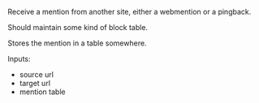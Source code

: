 Receive a mention from another site, either a webmention or a pingback.

Should maintain some kind of block table.

Stores the mention in a table somewhere.

Inputs:
- source url
- target url
- mention table
